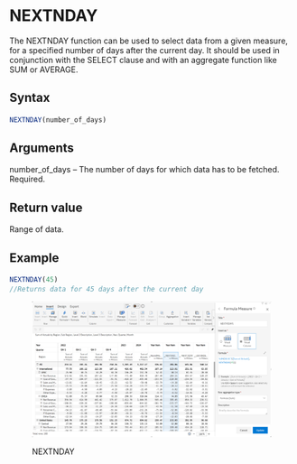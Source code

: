 # NEXTNDAY

The NEXTNDAY function can be used to select data from a given measure, for a specified number of days after the current day. It should be used in conjunction with the SELECT clause and with an aggregate function like SUM or AVERAGE.&#x20;

## Syntax

```javascript
NEXTNDAY(number_of_days)
```

## Arguments

number\_of\_days – The number of days for which data has to be fetched. Required.

## Return value

Range of data.

## Example

```javascript
NEXTNDAY(45) 
//Returns data for 45 days after the current day
```

<figure><img src="../../.gitbook/assets/image (1) (1) (1) (1) (1) (1) (1) (1) (1) (1) (1) (1) (1) (1) (1) (1) (1) (1) (1) (1) (1) (1) (1) (1) (1) (1) (1) (1) (1) (1) (1) (1) (1) (1) (1) (1) (1) (1) (1) (1) (1) (1) (1) (1) (1) (1) (1) (1) (1) (1) (1) (1) (1) (1) (1) (1) (1) (1) (1) (1).png" alt=""><figcaption><p>NEXTNDAY</p></figcaption></figure>
